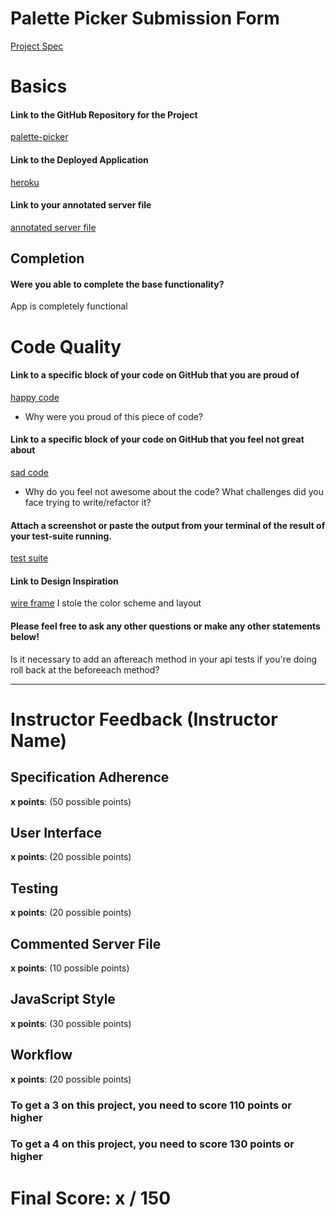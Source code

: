 # Palette Picker Submission Form

[Project Spec](http://frontend.turing.io/projects/palette-picker.html)

# Basics

#### Link to the GitHub Repository for the Project
[palette-picker](https://github.com/JackLaird0/palette-picker)

#### Link to the Deployed Application
[heroku](https://pallettespickers.herokuapp.com/)

#### Link to your annotated server file
[annotated server file](https://github.com/JackLaird0/palette-picker/tree/annotated-server)

## Completion

#### Were you able to complete the base functionality?

App is completely functional

# Code Quality

#### Link to a specific block of your code on GitHub that you are proud of
[happy code](https://github.com/JackLaird0/palette-picker/blob/a30b1cd1c88414bfcda31514025602751f3532ba/server.js#L35)

* Why were you proud of this piece of code?

#### Link to a specific block of your code on GitHub that you feel not great about
[sad code](https://github.com/JackLaird0/palette-picker/blob/a30b1cd1c88414bfcda31514025602751f3532ba/test/routes.spec.js#L159)

* Why do you feel not awesome about the code? What challenges did you face trying to write/refactor it?

#### Attach a screenshot or paste the output from your terminal of the result of your test-suite running.

[test suite](https://i.imgur.com/zss6hhI.png)

#### Link to Design Inspiration

[wire frame](http://frontend.turing.io/assets/images/palette-picker-wireframe.png)
I stole the color scheme and layout

#### Please feel free to ask any other questions or make any other statements below!
Is it necessary to add an aftereach method in your api tests if you're doing roll back at the beforeeach method?

-----


# Instructor Feedback (Instructor Name)

## Specification Adherence

**x points**: (50 possible points)

## User Interface

**x points**: (20 possible points)

## Testing

**x points**: (20 possible points)

## Commented Server File

**x points**: (10 possible points)

## JavaScript Style

**x points**: (30 possible points)

## Workflow

**x points**: (20 possible points)


### To get a 3 on this project, you need to score 110 points or higher
### To get a 4 on this project, you need to score 130 points or higher

# Final Score: x / 150
